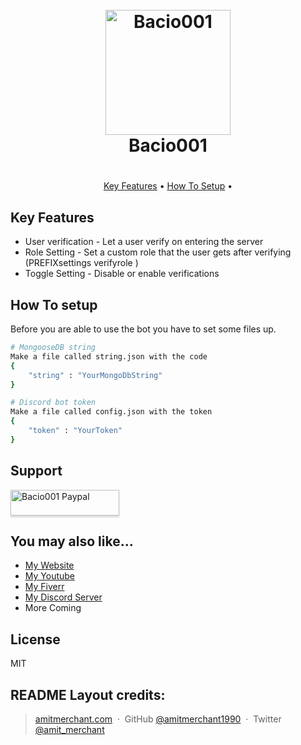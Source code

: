 
<h1 align="center">
  <br>
  <a href="http://www.bacio001.xyz/"><img src="https://tse1.mm.bing.net/th?id=OIP.utMv7mDIxryZfx3Ml4NtUgHaHa&pid=Api&P=0" alt="Bacio001" width="200"></a>
  <br>
  Bacio001
  <br>
</h1>

<h1 align="Verification bot by Bacio001"></h1>

<p align="center">
  <a href="#key-features">Key Features</a> •
  <a href="#how-to-setup">How To Setup</a> •
</p>

## Key Features

* User verification - Let a user verify on entering the server
* Role Setting - Set a custom role that the user gets after verifying (PREFIXsettings verifyrole <roleid>)
* Toggle Setting - Disable or enable verifications



## How To setup

Before you are able to use the bot you have to set some files up.

```bash
# MongooseDB string
Make a file called string.json with the code
{
	"string" : "YourMongoDbString"
}

# Discord bot token
Make a file called config.json with the token
{
	"token" : "YourToken"
}
```

## Support

<a href="paypal.me/Bacio001" target="_blank"><img src="https://tse4.mm.bing.net/th?id=OIP.cP-T7bBVT2FOVr8mc6_C3wHaDt&pid=Api&P=0&w=354&h=178" alt="Bacio001 Paypal" style="height: 41px !important;width: 174px !important;box-shadow: 0px 3px 2px 0px rgba(190, 190, 190, 0.5) !important;-webkit-box-shadow: 0px 3px 2px 0px rgba(190, 190, 190, 0.5) !important;" ></a>


## You may also like...
	
- <a href="www.bacio001.xyz">My Website</a>
- <a href="https://www.youtube.com/channel/UCjd0ohMboZr4NmU-IisTm4w">My Youtube</a>
- <a href="https://www.fiverr.com/bacio001">My Fiverr</a>
- <a href="https://discord.gg/rZPmmcyphN">My Discord Server</a>
- More Coming

## License

MIT

	
README Layout credits:
---

> [amitmerchant.com](https://www.amitmerchant.com) &nbsp;&middot;&nbsp;
> GitHub [@amitmerchant1990](https://github.com/amitmerchant1990) &nbsp;&middot;&nbsp;
> Twitter [@amit_merchant](https://twitter.com/amit_merchant)

